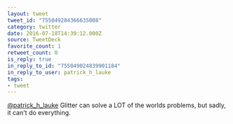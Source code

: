 ```yaml
---
layout: tweet
tweet_id: "755049284366635008"
category: twitter
date: 2016-07-18T14:39:12.000Z
source: TweetDeck
favorite_count: 1
retweet_count: 0
is_reply: true
in_reply_to_id: "755049024839901184"
in_reply_to_user: patrick_h_lauke
tags:
- tweet
---
```


[@patrick_h_lauke](https://twitter.com/@patrick_h_lauke) Glitter can solve a LOT of the worlds problems, but sadly, it can't do everything.
